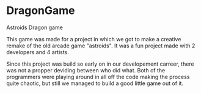 # DragonGame
Astroids Dragon game

This game was made for a project in which we got to make a creative remake of the old arcade game "astroids".
It was a fun project made with 2 developers and 4 artists.

Since this project was build so early on in our developement carreer, there was not a propper deviding between who did what. Both of the programmers were playing around in all off the code making the process quite chaotic, but still we managed to build a good little game out of it.

